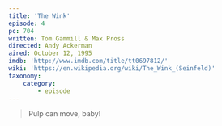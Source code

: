 ```yaml
---
title: 'The Wink'
episode: 4
pc: 704
written: Tom Gammill & Max Pross
directed: Andy Ackerman
aired: October 12, 1995
imdb: 'http://www.imdb.com/title/tt0697812/'
wiki: 'https://en.wikipedia.org/wiki/The_Wink_(Seinfeld)'
taxonomy:
    category:
        - episode
---
```


> Pulp can move, baby!
